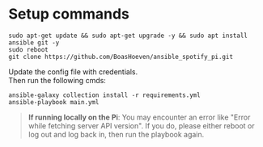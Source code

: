 # Setup commands
```
sudo apt-get update && sudo apt-get upgrade -y && sudo apt install ansible git -y
sudo reboot
git clone https://github.com/BoasHoeven/ansible_spotify_pi.git
```

Update the config file with credentials. <br>
Then run the following cmds:

```
ansible-galaxy collection install -r requirements.yml
ansible-playbook main.yml
```

> **If running locally on the Pi**: You may encounter an error like "Error while fetching server API version". If you do, please either reboot or log out and log back in, then run the playbook again.
